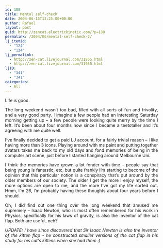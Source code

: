 ```yaml
---
id: 188
title: Mental self-check
date: 2004-06-15T13:25:00+00:00
author: Rafael
layout: post
guid: http://zencat.electrickinetic.com/?p=188
permalink: /2004/06/mental-self-check-2/
lj_itemid:
  - "124"
  - "124"
lj_permalink:
  - http://zen-cat.livejournal.com/31955.html
  - http://zen-cat.livejournal.com/31955.html
ljID:
  - "341"
  - "341"
categories:
  - All
---
```

<p style="text-align: justify;">Life is good.</p>
<p style="text-align: justify;">The long weekend wasn’t too bad, filled with all sorts of fun and frivolity, and a very good party. I imagine a few people had an interesting Saturday morning getting up – a few people were looking quite merry by the time I left. It’s been about four months now since I became a teetotaller and it’s agreeing with me quite well.</p>
<p style="text-align: justify;">I’ve finally decided to get a paid LJ account, for a fairly trivial reason – I like having more than 3 icons. Playing around with ms paint and putting together avatars takes me back to my old days and fond memories of being in the computer art scene, just before I started hanging around Melbourne Uni.</p>
<p style="text-align: justify;">I think the memories have grown a lot fonder with time – people say that being young is fantastic, etc, but quite frankly I’m starting to become of the opinion that this particular notion is a conspiracy that’s put around by the older members of our society. The older I get the more I enjoy myself, the more options are open to me, and the more I’ve got my life sorted out. Hmm, I’m 26, I’m probably having these thoughts about four years before I should.</p>
<p style="text-align: justify;">Oh, I did find out one thing over the long weekend that amused me supremely – Isaac Newton, who is most often remembered for his work in Physics, specifically for his laws of gravity, is also the inventor of the cat flap. Both are useful, neh?</p>
<p style="text-align: justify;"><em>UPDATE: I have since discovered that Sir Isaac Newton is also the inventor of the kitten flap - he constructed smaller versions of the cat flap in his study for his cat's kittens when she had them :)</em></p>